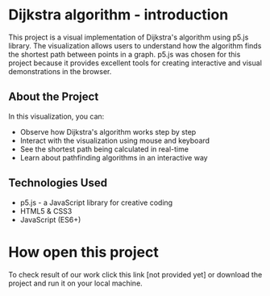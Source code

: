 # Dijkstra algorithm - introduction

This project is a visual implementation of Dijkstra's algorithm using p5.js library. The visualization allows users to understand how the algorithm finds the shortest path between points in a graph. p5.js was chosen for this project because it provides excellent tools for creating interactive and visual demonstrations in the browser.

## About the Project
In this visualization, you can:
- Observe how Dijkstra's algorithm works step by step
- Interact with the visualization using mouse and keyboard
- See the shortest path being calculated in real-time
- Learn about pathfinding algorithms in an interactive way

## Technologies Used
- p5.js - a JavaScript library for creative coding
- HTML5 & CSS3 
- JavaScript (ES6+)

# How open this project
To check result of our work click this link [not provided yet] or download the project and run it on your local machine.